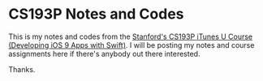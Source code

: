 # CS193P Notes and Codes

This is my notes and codes from the [Stanford's CS193P iTunes U Course (Developing iOS 9 Apps with Swift)](https://itunes.apple.com/us/course/developing-ios-9-apps-swift/id1104579961).
I will be posting my notes and course assignments here if there's anybody out there interested.

Thanks.
